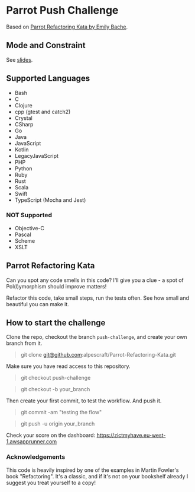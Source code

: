 # Parrot Push Challenge

Based on [Parrot Refactoring Kata by Emily Bache](https://github.com/emilybache/Parrot-Refactoring-Kata).

## Mode and Constraint

See [slides](https://www.slideshare.net/pkofler/coding-dojo-baby-steps-push-challenge-2021).

## Supported Languages

* Bash
* C
* Clojure
* cpp (gtest and catch2)
* Crystal
* CSharp
* Go
* Java
* JavaScript
* Kotlin
* LegacyJavaScript
* PHP
* Python
* Ruby
* Rust
* Scala
* Swift
* TypeScript (Mocha and Jest)

### NOT Supported

* Objective-C
* Pascal
* Scheme
* XSLT

## Parrot Refactoring Kata

Can you spot any code smells in this code? I'll give you a clue - a spot of Pol(l)ymorphism should improve matters!

Refactor this code, take small steps, run the tests often. See how small and beautiful you can make it.


## How to start the challenge

Clone the repo, checkout the branch `push-challenge`, and create your own branch from it.
> git clone git@github.com:alpescraft/Parrot-Refactoring-Kata.git

Make sure you have read access to this repository.

> git checkout push-challenge


> git checkout -b your_branch

Then create your first commit, to test the workflow. And push it.

> git commit -am "testing the flow"

> git push -u origin your_branch

Check your score on the dashboard: https://zictmyhave.eu-west-1.awsapprunner.com

### Acknowledgements

This code is heavily inspired by one of the examples in Martin Fowler's book "Refactoring". It's a classic, and if it's not on your bookshelf already I suggest you treat yourself to a copy!